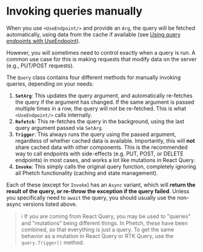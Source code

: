 # Invoking queries manually

When you use `<UseEndpoint/>` and provide an `Arg`, the query will be fetched automatically, using data from the cache if available (see [Using query endpoints with UseEndpoint](./useendpoint.md)).

However, you will sometimes need to control exactly when a query is run. A common use case for this is making requests that modify data on the server (e.g., PUT/POST requests).

The `Query` class contains four different methods for manually invoking queries, depending on your needs:

1. **`SetArg`**: This updates the query argument, and automatically re-fetches the query if the argument has changed. If the same argument is passed multiple times in a row, the query will not be re-fetched. This is what `<UseEndpoint/>` calls internally.
1. **`Refetch`**: This re-fetches the query in the background, using the last query argument passed via `SetArg`.
1. **`Trigger`**: This always runs the query using the passed argument, regardless of whether cached data is available. Importantly, this will **not** share cached data with other components. This is the recommended way to call endpoints with side-effects (e.g. PUT, POST, or DELETE endpoints) in most cases, and works a lot like mutations in React Query.
1. **`Invoke`**: This simply calls the original query function, completely ignoring all Phetch functionality (caching and state management).

Each of these (except for `Invoke`) has an `Async` variant, which will **return the result of the query, or re-throw the exception if the query failed**. Unless you specifically need to `await` the query, you should usually use the non-async versions listed above.

> :information_source: If you are coming from React Query, you may be used to "queries" and "mutations" being different things.
In Phetch, these have been combined, so that everything is just a query.
To get the same behavior as a mutation in React Query or RTK Query, use the `query.Trigger()` method.
